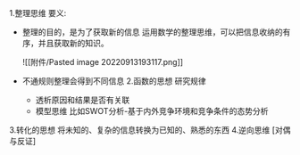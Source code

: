 1.整理思维
	要义:
- 整理的目的，是为了获取新的信息
	运用数学的整理思维，可以把信息收纳的有序，并且获取新的知识。
	
	![[附件/Pasted image 20220913193117.png]]
- 不通规则整理会得到不同信息
2.函数的思想
研究规律
	- 透析原因和结果是否有关联
	- 模型思维
	  比如SWOT分析-基于内外竞争环境和竞争条件的态势分析

3.转化的思想
将未知的、复杂的信息转换为已知的、熟悉的东西
4.逆向思维
[对偶与反证]